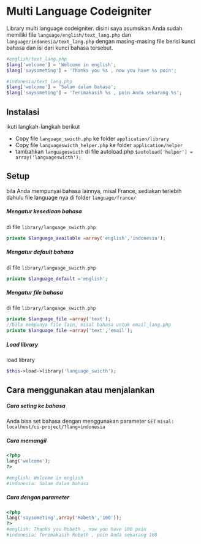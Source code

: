 # Multi Language Codeigniter
Library multi language codeigniter.
disini saya asumsikan Anda sudah memiliki file `language/english/text_lang.php` dan `language/indonesia/text_lang.php`
dengan masing-masing file berisi kunci bahasa dan isi dari kunci bahasa tersebut.
```php
#english/text_lang.php
$lang['welcome'] = 'Welcome in english';
$lang['saysometing'] = 'Thanks you %s , now you have %s poin';
```
```php
#indonesia/text_lang.php
$lang['welcome'] = 'Salam dalam bahasa';
$lang['saysometing'] = 'Terimakasih %s , poin Anda sekarang %s';
```

## Instalasi
ikuti langkah-langkah berikut
- Copy file `language_swicth.php` ke folder `application/library` 
- Copy file `languageswicth_helper.php` ke folder `application/helper`
- tambahkan `languageswicth` di file autoload.php `$autoload['helper'] = array('languageswicth');`

## Setup
bila Anda mempunyai bahasa lainnya, misal France, sediakan terlebih dahulu file language nya di folder `language/france/`
##### Mengatur kesediaan bahasa
di file `library/language_swicth.php` 
```php
private $language_available =array('english','indonesia');
````
##### Mengatur default bahasa
di file `library/language_swicth.php` 
```php
private $language_default ='english';
````
##### Mengatur file bahasa
di file `library/language_swicth.php` 
```php
private $language_file =array('text');
//bila mempunya file lain, misal bahasa untuk email_lang.php
private $language_file =array('text','email');
````

##### Load library
load library
```php
$this->load->library('language_swicth');
````

## Cara menggunakan atau menjalankan
##### Cara seting ke bahasa
Anda bisa set bahasa dengan menggunakan parameter `GET` 
`misal: localhost/ci-project/?lang=indonesia`
##### Cara memangil
```php
<?php 
lang('welcome'); 
?>

#english: Welcome in english
#indonesia: Salam dalam bahasa
```
##### Cara dengan parameter
```php
<?php 
lang('saysometing',array('Robeth','100')); 
?>
#english: Thanks you Robeth , now you have 100 poin
#indonesia: Terimakasih Robeth , poin Anda sekarang 100
```
